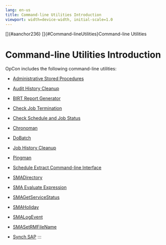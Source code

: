 ```yaml
---
lang: en-us
title: Command-line Utilities Introduction
viewport: width=device-width, initial-scale=1.0
---
```


[]{#aanchor236} []{#Command-lineUtilities}Command-line Utilities

# Command-line Utilities Introduction

OpCon includes the following command-line
utilities:

- [Administrative Stored     Procedures](Adminstrative-Stored-Procedures.md)
- [Audit History Cleanup](Audit-History-Cleanup.md)
    
- [BIRT Report Generator](BIRT-Report-Generator.md)
    
- [Check Job Termination](Check-Job-Termination.md)
    
- [Check Schedule and Job     Status](Check-Schedule-and-Job-Status.md)
- [Chronoman](Chronoman.md)
- [DoBatch](DoBatch.md)
- [Job History Cleanup](Job-History-Cleanup.md)
- [Pingman](Pingman.md)
- [Schedule Extract Command-line     Interface](Schedule-Extract-Command-line-Interface.md)
    
- [SMADirectory](SMADirectory.md)
- [SMA Evaluate Expression](SMA-Evaluate-Expression.md)
    
- [SMAGetServiceStatus](SMAGetServiceStatus.md)
- [SMAHoliday](SMAHoliday.md)
- [SMALogEvent](SMALogEvent.md)
- [SMASetRMFileName](SMASetRMFileName.md)
- [Synch SAP](Synch-SAP.md)
:::
